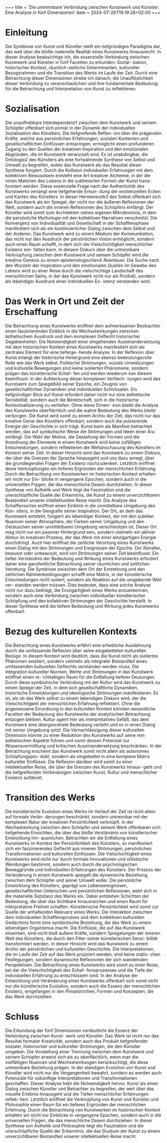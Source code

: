 +++
title = 'Die untrennbare Verbindung zwischen Kunstwerk und Künstler: Eine Analyse in fünf Dimensionen'
date = 2024-07-26T19:19:28+02:00
+++
# Einleitung
Die Symbiose von Kunst und Künstler stellt ein tiefgründiges Paradigma dar, das weit über die bloße materielle Realität eines Kunstwerks hinausreicht. In dieser Analyse beabsichtige ich, die essenzielle Verbindung zwischen Kunstwerk und Künstler in fünf Facetten zu erkunden: Sozial- isation, historischer Kontext, räumlich-zeitliche Determinanten, kultureller Bezugsrahmen und die Transition des Werks im Laufe der Zeit. Durch eine Betrachtung dieser Dimensionen strebe ich danach, die Unauflöslichkeit dieser Verbindung zu veranschaulichen und ihre fundamentale Bedeutung für die Betrachtung und Interpretation von Kunst zu reflektieren.
# Sozialisation
Die unaufhebbare Interdependenz1 zwischen dem Kunstwerk und seinem Schöpfer offenbart sich primär in der Dynamik der individuellen Sozialisation des Künstlers. Die tiefgreifende Reflex- ion über die prägenden Kräfte, welche aus persönlichen Erfahrungen, sozialen Kontexten und gesellschaftlichen Einflüssen entspringen, ermöglicht einen profunderen Zugang zu den Quellen der kreativen Inspiration und den emotionalen Abgründen, die im Kunstwerk verwurzelt sind. Es ist unabdingbar, die Ontologie2 des Künstlers als eine fortwährende Synthese von Selbst und Umwelt zu begreifen, wobei das Kunstwerk als das Resultat dieser Synthese fungiert. Durch die Kollision individueller Erfahrungen mit dem kollektiven Bewusstsein entsteht eine Art kreativer Alchemie, in der die rohen Materien des Lebens in die sublimierten Formen der Kunst trans- formiert werden.
Diese essenzielle Frage nach der Authentizität des Kunstwerks verlangt eine tiefgehende Erkun- dung der existenziellen Ecken und Kanten des Künstlers. In dieser Hermeneutik3 des Selbst offenbart sich das Kunstwerk als ein Spiegel, der nicht nur die äußeren Reflexionen der Welt, sondern auch die inneren Reflexionen des Schöpfers einfängt. Der Künstler wird somit zum Architekten seines eigenen Mikrokosmos, in dem die persönliche Mythologie mit den kollektiven Narrativen verschmilzt.
Die Konvergenz von Individualität und Gesellschaft in der Schaffensphase manifestiert sich als ein kontinuierlicher Dialog zwischen dem Selbst und der Anderen. Das Kunstwerk wird zu einem Medium der Kommunikation, das nicht nur den Ausdruck der persönlichen Vision ermöglicht, sondern auch einen Raum schafft, in dem sich die Vielschichtigkeit menschlicher Existenz ent- falten kann.
In diesem Diskurs über die untrennbare Verknüpfung zwischen dem Kunstwerk und seinem Schöpfer wird die kreative Genesis zu einem epistemologischen4 Abenteuer.
Die Suche nach den Wurzeln der Inspiration und den emotionalen Quellen im Gewebe des Lebens wird zu einer Reise durch die vielschichtige Landschaft des menschlichen Seins, in der das Kunstwerk nicht nur als Produkt, sondern als lebendiger Ausdruck einer individuellen Ex- istenz verstanden wird.
# Das Werk in Ort und Zeit der Erschaffung
Die Betrachtung eines Kunstwerks eröffnet dem aufmerksamen Beobachter einen faszinierenden Einblick in die Wechselwirkungen zwischen ästhetischem Ausdruck und dem komplexen Geflecht historischer Gegebenheiten. Die Notwendigkeit einer eingehenden Auseinandersetzung mit dem historischen Kontext eines Kunstwerks manifestiert sich als zentrales Element für eine tieferge- hende Analyse. In der Reflexion über Kunst erlangt der historische Hintergrund eine ebenso bedeutungsvolle Rolle wie das Werk selbst. Politische Strömungen, soziale Umwälzungen und kulturelle Bewegungen sind keine isolierten Phänomene, sondern prägen das künstlerische Schaf- fen und werden wiederum von diesem beeinflusst. In der Aufdeckung dieser komplexen Verflech- tungen wird das Kunstwerk zum Spiegelbild seiner Epoche, ein Zeugnis von gesellschaftlichen Dynamiken und individuellen Schicksalen.
Ein tiefgründiger Blick auf Kunst erfordert daher nicht nur eine ästhetische Sensibilität, sondern auch die Bereitschaft, sich in die historische Kontextualisierung zu vertiefen. Ohne diese Dimen- sion bleibt die Analyse des Kunstwerks oberflächlich und die wahre Bedeutung des Werks bleibt verborgen. Die Kunst wird somit zu einem Archiv der Zeit, das nicht nur das kreative Genie des Künstlers offenbart, sondern auch die pulsierende Energie der Geschichte in sich trägt. Kunst kann als Manifest betrachtet werden, das auf symbolische Weise die Strömungen und Ideen einer Ära einfängt. Die Wahl der Motive, die Gestaltung der Formen und die Anordnung der Elemente in einem Kunstwerk sind keine zufälligen Entscheidungen, sondern reflektieren die Weltanschauung des Künstlers im Kontext seiner Zeit. In dieser Hinsicht wird das Kunstwerk zu einem Diskurs, der über die Grenzen der Sprache hinausgeht und uns dazu anregt, über die grundlegenden Fragen der Existenz nachzudenken.
Letztlich eröffnet diese Verknüpfungen ein tieferes Ergründen der menschlichen Erfahrung. Durch die Betrachtung von Kunstwerken im historischen Kontext erhalten wir nicht nur Ein- blicke in vergangene Epochen, sondern auch in die universellen Fragen, die das menschliche Dasein durchziehen. In dieser Synthese von Ästhetik und Werk liegt die Faszination und die unerschöpfliche Quelle der Erkenntnis, die Kunst zu einem unverzichtbaren Bestandteil unserer intellektuellen Reise macht.
Die Analyse des Schaffensortes eröffnet einen Einblick in die unmittelbare Umgebung des Kün- stlers, in die Geografie seiner Inspiration. Der Ort, an dem das Kunstwerk entsteht, fungiert als lebendiger Kontext, der mit den subtilen Nuancen seiner Atmosphäre, der Farben seiner Umgebung und den Geräuschen seiner unmittelbaren Umgebung verschmolzen ist. Dieser Ort mag nicht nur ein passiver Hintergrund sein, sondern vielmehr ein aktiver Akteur im kreativen Prozess, der das Werk mit einer einzigartigen Energie durchdringt.
Auch hier eröffnet die zeitliche Verortung eines Kunstwerks einen Dialog mit den Strömungen und Ereignissen der Epoche. Der Künstler, bewusst oder unbewusst, wird von Strömungen seiner Zeit beeinflusst.
Ein tiefes Verständnis der Bedeutung und Wirkung eines Kunstwerks erfordert daher eine ganzheitliche Betrachtung seiner räumlichen und zeitlichen Verottung. Die Symbiose zwischen dem Ort der Entstehung und den zeitlichen Rahmenbedingungen schafft eine Matrix, in der künstlerische Entscheidungen nicht isoliert, sondern als Reaktion auf die umgebende Welt ver- standen werden müssen. Dies bedeutet, dass eine solche Analyse nicht nur dazu beiträgt, die Einzigartigkeit eines Werks anzuerkennen, sondern auch eine Verbindung zwischen individueller künstlerischer Schöpfung und den kollektiven Strömungen der Geschichte herstellt. In dieser Synthese wird die tiefere Bedeutung und Wirkung jedes Kunstwerks offenbart.
# Bezug des kulturellen Kontexts
Die Betrachtung eines Kunstwerks erfährt eine erhebliche Ausdehnung durch die umfassende Reflexion über seine eingebetteten kulturellen Bezüge. In diesem Kontext wird deutlich, dass die Kunst nicht als isoliertes Phänomen existiert, sondern vielmehr als integraler Bestandteil eines umfassenden kulturellen Geflechts verstanden werden muss.
Die Integration kultureller Normen, Werte und Strömungen in das Kunstwerk eröffnet einen re- ichhaltigen Raum für die Entfaltung tieferer Deutungen. Durch diese symbiotische Verbindung mit der Kultur wird das Kunstwerk zu einem Spiegel der Zeit, in dem sich gesellschaftliche Dynamiken, historische Entwicklungen und ideologische Strömungen manifestieren. Es ist, als ob das Werk selbst zu einem lebendigen Diskurs wird, der die Vielschichtigkeit der menschlichen Erfahrung reflektiert.
Ohne die angemessene Einordnung in den kulturellen Kontext könnten wesentliche Facetten der Bedeutung des Kunstwerks der analytischen Betrachtung entzogen bleiben. Kultur agiert hier als interpretatives Gefäß, das dem Kunstwerk eine übergeordnete Bedeutung verleiht und es in einen Dialog mit seiner Umgebung setzt.
Die Vernachlässigung dieser kulturellen Dimension könnte zu einer Reduktion des Kunstwerks auf seine rein ästhetischen Aspekte führen und somit dessen Potenzial zur Wissensvermittlung und kritischen Auseinandersetzung beschränken.
In der Betrachtung erscheint das Kunstwerk somit nicht allein als autonomes Schöpfungspro- dukt, sondern als eingebettet in eine komplexe Matrix kultureller Einflüsse. Die Reflexion darüber wird somit zu einer intellektuellen Reise, die über die Grenzen des Kunstwerks hinaus- geht und die tiefgreifenden Verbindungen zwischen Kunst, Kultur und menschlicher Existenz aufdeckt.
# Transition des Werks
Die künstlerische Evolution eines Werks im Verlauf der Zeit ist nicht allein auf formale Verän- derungen beschränkt, sondern untrennbar mit der komplexen Natur der kreativen Persönlichkeit verknüpft. In der Wechselwirkung zwischen dem Schöpfer und seinem Werk offenbaren sich tiefgehende Einsichten, die über das bloße Verständnis von künstlerischer Entwicklung hin- ausreichen. Betrachten wir die Entfaltung eines Kunstwerks im Kontext der Persönlichkeit des Künstlers, so manifestiert sich ein faszinierendes Geflecht aus inneren Strömungen, persönlichen Transformationen und kulturellen Einflüssen. Die Vielschichtigkeit eines Kunstwerks wird nicht nur durch formale Innovationen und stilistische Wendungen bestimmt, sondern auch durch die psychologischen Beweggründe und individuellen Erfahrungen des Künstlers.
Der Prozess der Veränderung in einem Kunstwerk spiegelt die dynamische Beziehung zwischen dem Schöpfer und seiner Umwelt wider. Die persönliche Entwicklung des Künstlers, geprägt von Lebensereignissen, gesellschaftlichen Umbrüchen und persönlichen Reflexionen, webt sich in die materielle Substanz des Werks ein. Dabei entstehen Schichten der Bedeutung, die über das Sichtbare hinausreichen und einen Raum für interpretative Freiheit schaffen.
Künstlerische Persönlichkeit wird somit zur Quelle der anhaltenden Relevanz eines Werks. Die Interaktion zwischen dem individuellen Schaffensprozess und dem kollektiven kulturellen Gedächtnis formt eine symbiotische Beziehung, die das Werk zu einem lebendigen Organismus macht. Die Einflüsse, die auf das Kunstwerk einwirken, sind nicht bloß äußere Kräfte, sondern Spiegelungen der inneren Welt des Künstlers, die durch den Filter seiner künstlerischen Sensi- bilität transformiert werden.
In dieser Hinsicht wird das Kunstwerk zu einem Archiv der persönlichen und kulturellen Geschichte. Die Interpretationen, die im Laufe der Zeit auf das Werk projiziert werden, sind keine statis- chen Festlegungen, sondern dynamische Reflexionen der sich wandelnden Perspektiven. Die Betrachtung eines Kunstwerks wird somit zu einer Reise, bei der die Vielschichtigkeit des Schaf- fensprozesses und die Tiefe der individuellen Erfahrung zu entschlüsseln sind.
In der Analyse der Entwicklung und Veränderung eines Kunstwerks offenbart sich somit nicht nur die künstlerische Evolution, sondern auch die Essenz der menschlichen Existenz, eingefangen in den Pinselstrichen, Formen und Konzepten, die das Werk durchziehen.
# Schluss
Die Erkundung der fünf Dimensionen verdeutlicht die Essenz der Verbindung zwischen Kunst- werk und Künstler. Das Werk ist nicht nur das Resultat formaler Kreativität, sondern auch das Produkt tiefgreifender sozialer, historischer und kultureller Strömungen, die den Künstler umgeben. Die Vorstellung einer Trennung zwischen dem Kunstwerk und seinem Schöpfer erweist sich als zu oberflächlich, wenn man die vielfältigen Nuancen und Wechselwirkungen berücksichtigt, die diese untrennbare Beziehung prägen. In der ständigen Evolution von Kunst und Künstler wird nicht nur die Vergangenheit bewahrt, sondern es werden auch Potenziale für zukünftige Interpretationen und Transformationen geschaffen. Dieser Analyse hebt die Notwendigkeit hervor, Kunst als einen Dialog zwischen Künstler und Betrachter zu begreifen, der weit über das visuelle Erlebnis hinausgeht und die Tiefen menschlicher Erfahrungen reflek- tiert.
Letztlich eröffnet die Verknüpfung von Kunst und Künstler und Philosophie einen Raum für ein tieferes Ergründen der menschlichen Erfahrung. Durch die Betrachtung von Kunstwerken im historischen Kontext erhalten wir nicht nur Einblicke in vergangene Epochen, sondern auch in die universellen Fragen, die das menschliche Dasein durchziehen. In dieser Synthese von Ästhetik und Philosophie liegt die Faszination und die unerschöpfliche Quelle der Erkenntnis, die das Studium der Kunst zu einem unverzichtbaren Bestandteil unserer intellektuellen Reise macht.